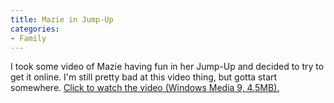 ```yaml
---
title: Mazie in Jump-Up
categories:
- Family
---
```


I took some video of Mazie having fun in her Jump-Up and decided to try to get it online. I'm still pretty bad at this video thing, but gotta start somewhere. [Click to watch the video (Windows Media 9, 4.5MB).](http://thingelstad.com/s/video/mazie-jump-up-256k.wmv)

